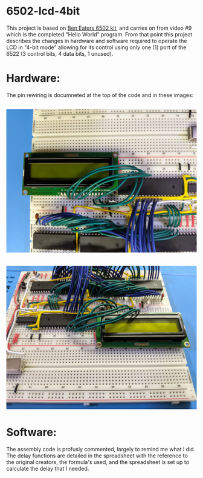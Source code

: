 # 6502-lcd-4bit

This project is based on [Ben Eaters 6502 kit](https://eater.net/6502), and carries on from video #9 which is the completed "Hello World" program.  From that point this project describes the changes in hardware and software required to operate the LCD in "4-bit mode" allowing for its control using only one (1) port of the 6522  (3 control bits, 4 data bits, 1 unused).

# Hardware:
The pin rewiring is documneted at the top of the code and in these images:
## ![test](https://github.com/homesol/6502-lcd-4bit/blob/main/images/PXL_20210319_171833644.jpg)

## ![test](https://github.com/homesol/6502-lcd-4bit/blob/main/images/PXL_20210319_171838866.jpg)

# Software:
The assembly code is profusly commented, largely to remind me what I did.
The delay functions are detailed in the spreadsheet with the reference to the original creators, the formula's used, and the spreadsheet is set up to calculate the delay that I needed.




